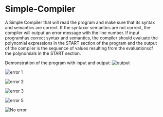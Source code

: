 # Simple-Compiler
A Simple Compiler that  will read the program and make sure that its syntax and semantics are correct. If the syntaxor semantics are not correct, the compiler will output an error message with the line number. If input programhas correct syntax and semantics, the compiler should evaluate the polynomial expressions in the START section of the program and the output of the compiler is the sequence of values resulting from the evaluationsof the polynomials in the START section.


Demonstration of the program with input and output:
![output](https://user-images.githubusercontent.com/34473749/94932713-4ed67500-047e-11eb-9af5-e91df778effd.png)

![error 1](https://user-images.githubusercontent.com/34473749/94932720-50a03880-047e-11eb-9ff8-e45743cefe25.png)

![error 2](https://user-images.githubusercontent.com/34473749/94932723-51d16580-047e-11eb-9b21-a46dccc01715.png)

![error 3](https://user-images.githubusercontent.com/34473749/94932727-5269fc00-047e-11eb-9898-8009293e35a2.png)

![error 5](https://user-images.githubusercontent.com/34473749/94932732-539b2900-047e-11eb-8d04-97e2e1e87e36.png)

![No error](https://user-images.githubusercontent.com/34473749/94932736-5433bf80-047e-11eb-97ca-8c44afb5e432.png)

